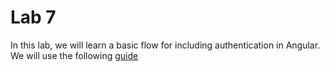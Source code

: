 # Lab 7

In this lab, we will learn a basic flow for including authentication in Angular. We will use the following [guide](./authentication_101.md)
